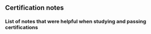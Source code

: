 ## Certification notes

### List of notes that were helpful when studying and passing certifications